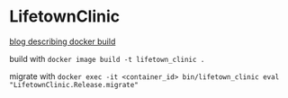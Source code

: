 # LifetownClinic
[blog describing docker build](https://blog.miguelcoba.com/deploying-a-phoenix-16-app-with-docker-and-elixir-releases)

build with `docker image build -t lifetown_clinic .`

migrate with `docker exec -it <container_id> bin/lifetown_clinic eval "LifetownClinic.Release.migrate"`


